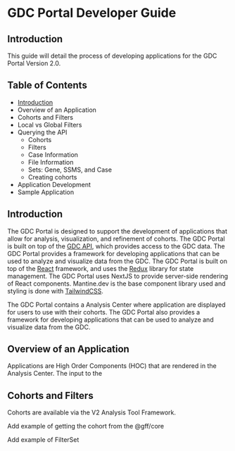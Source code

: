 # GDC Portal Developer Guide

## Introduction

This guide will detail the process of developing applications for the GDC Portal Version 2.0.

## Table of Contents

- [Introduction](#introduction)
- Overview of an Application
- Cohorts and Filters
- Local vs Global Filters
- Querying the API
  - Cohorts
  - Filters
  - Case Information
  - File Information
  - Sets: Gene, SSMS, and Case
  - Creating cohorts
- Application Development
- Sample Application

## Introduction

The GDC Portal is designed to support the development of applications that allow for analysis, visualization,
and refinement of cohorts. The GDC Portal is built on top of the [GDC API](https://docs.gdc.cancer.gov/API/Users_Guide/Getting_Started/),
which provides access to the GDC data. The GDC Portal provides a framework for developing applications that
can be used to analyze and visualize data from the GDC. The GDC Portal is built on top of the [React](https://reactjs.org/)
framework, and uses the [Redux](https://redux.js.org/) library for state management. The GDC Portal uses
NextJS to provide server-side rendering of React components. Mantine.dev is the base component library used
and styling is done with [TailwindCSS](https://tailwindcss.com/).

The GDC Portal contains a Analysis Center where application are displayed for users to use with their cohorts.
The GDC Portal also provides a framework for developing applications that can be used to analyze and visualize data from the GDC.

## Overview of an Application

Applications are High Order Components (HOC) that are rendered in the Analysis Center. The input to the

## Cohorts and Filters

Cohorts are available via the V2 Analysis Tool Framework.

Add example of getting the cohort from the @gff/core

Add example of FilterSet
